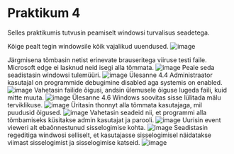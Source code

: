 # Praktikum 4

Selles praktikumis tutvusin peamiselt windowsi turvalisus seadetega.

Kõige pealt tegin windowsile kõik vajalikud uuendused.
![image](https://github.com/DanielErikKiuru/OPsys/assets/146202163/e872c4b3-028c-4ed4-b8ab-9342ed6a4ce2)

Järgmisena tõmbasin netist erinevate brauseritega viiruse testi faile. Microsoft edge ei lasknud neid isegi alla tõmmata.
![image](https://github.com/DanielErikKiuru/OPsys/assets/146202163/23bb22d1-a167-43ad-a89e-8df8d1592549)
Peale seda seadistasin windowsi tulemüüri.
![image](https://github.com/DanielErikKiuru/OPsys/assets/146202163/65ba152f-27df-4fa0-84b2-de1d4031c664)
Ülesanne 4.4 Administraator kasutajal on programmide debugimine disabled aga systemis on enabled.
![image](https://github.com/DanielErikKiuru/OPsys/assets/146202163/e4df1c3a-4665-420c-a423-1ee691dbde4b)
Vahetasin failide õigusi, andsin ülemusele õiguse lugeda faili, kuid mitte muuta.
![image](https://github.com/DanielErikKiuru/OPsys/assets/146202163/5c72d2c0-d3cf-4adb-923c-7887aaeabd05)
                   Ülesanne 4.6 Windows soovitas sisse lülitada mälu terviklikuse.
![image](https://github.com/DanielErikKiuru/OPsys/assets/146202163/6960be12-5719-48aa-b639-10910c68eb58)
Üritasin thonnyt alla tõmmata kasutajaga, mil puudusid õigused.
![image](https://github.com/DanielErikKiuru/OPsys/assets/146202163/7155357a-ec7b-4fba-8306-849728a3c6e5)
Vahetasin seadeid nii, et programmi alla tõmbamiseks küsitakse admin kasutajat ja parooli.
![image](https://github.com/DanielErikKiuru/OPsys/assets/146202163/c107e3f0-95c8-4bd1-9f45-1b19d6882d9e)
Uurisin event vieweri alt ebaõnnestunud sisselogimise kohta.
![image](https://github.com/DanielErikKiuru/OPsys/assets/146202163/d5ecf8fd-8f97-45f7-995f-37b141ceb8a1)
Seadistasin regeditiga windwosi selliselt, et kasutajasse sisselogimisel näidatakse viimast sisselogimist ja sisselogimise katseid.
![image](https://github.com/DanielErikKiuru/OPsys/assets/146202163/d2300105-7949-49b4-9aa8-19ebfe51ccfc)
